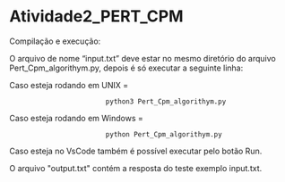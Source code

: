 # Atividade2_PERT_CPM

Compilação e execução:

O arquivo de nome “input.txt” deve estar no mesmo diretório do arquivo Pert_Cpm_algorithym.py, depois é só executar a seguinte linha: 

Caso esteja rodando em UNIX = 

                            python3 Pert_Cpm_algorithym.py 

Caso esteja rodando em Windows = 

                            python Pert_Cpm_algorithym.py

Caso esteja no VsCode também é possível executar pelo botão Run.

O arquivo "output.txt" contém a resposta do teste exemplo input.txt.
